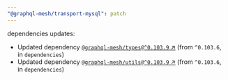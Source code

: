 ```yaml
---
"@graphql-mesh/transport-mysql": patch
---
```

dependencies updates:
  - Updated dependency [`@graphql-mesh/types@^0.103.9` ↗︎](https://www.npmjs.com/package/@graphql-mesh/types/v/0.103.9) (from `^0.103.6`, in `dependencies`)
  - Updated dependency [`@graphql-mesh/utils@^0.103.9` ↗︎](https://www.npmjs.com/package/@graphql-mesh/utils/v/0.103.9) (from `^0.103.6`, in `dependencies`)
